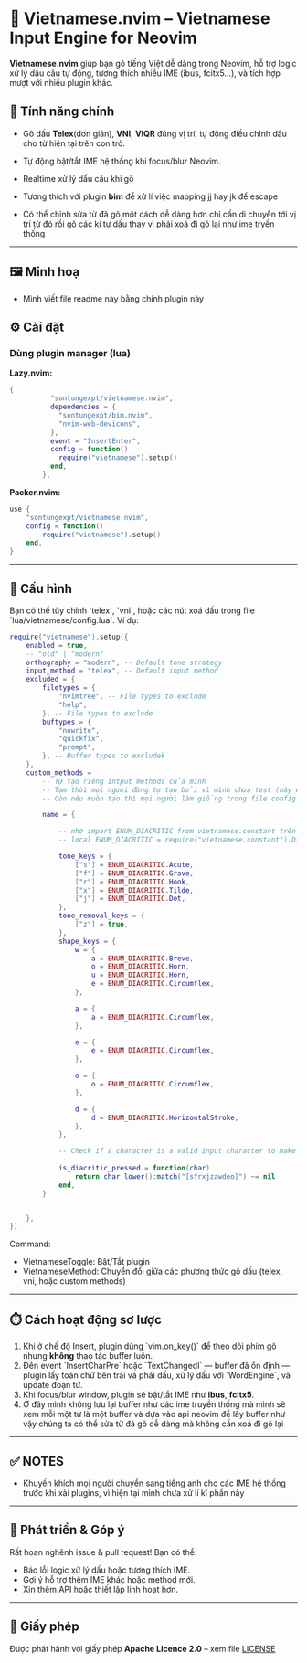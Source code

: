 # 🚀 Vietnamese.nvim – Vietnamese Input Engine for Neovim

**Vietnamese.nvim** giúp bạn gõ tiếng Việt dễ dàng trong Neovim, hỗ trợ logic xử lý dấu câu tự động, tương thích nhiều IME (ibus, fcitx5…), và tích hợp mượt với nhiều plugin khác.

## 🔧 Tính năng chính

- Gõ dấu **Telex**(dơn giản), **VNI**, **VIQR** đúng vị trí, tự động điều chỉnh dấu cho từ hiện tại trên con trỏ.

- Tự động bật/tắt IME hệ thống khi focus/blur Neovim.
- Realtime xử lý dấu câu khi gõ
- Tương thích với plugin **bim** để xử lí việc mapping jj hay jk để escape
- Có thể chỉnh sửa từ đã gõ một cách dễ dàng hơn chỉ cần di chuyển tới vị trí từ đó rồi gõ các kí tự dấu thay vì phải xoá đi gõ lại như ime tryền thống

---

## 🖼️ Minh hoạ

- Mình viết file readme này bằng chính plugin này

## ⚙️ Cài đặt

### Dùng plugin manager (lua)

**Lazy.nvim:**

```lua
{
          "sontungexpt/vietnamese.nvim",
          dependencies = {
            "sontungexpt/bim.nvim",
            "nvim-web-devicons",
          },
          event = "InsertEnter",
          config = function()
            require("vietnamese").setup()
          end,
        },
```

**Packer.nvim:**

```lua
use {
    "sontungexpt/vietnamese.nvim",
    config = function()
        require("vietnamese").setup()
    end,
}

```

---

## 🧠 Cấu hình

Bạn có thể tùy chỉnh \`telex\`, \`vni\`, hoặc các nút xoá dấu trong file \`lua/vietnamese/config.lua\`. Ví dụ:

```lua
require("vietnamese").setup({
    enabled = true,
    -- "old" | "modern"
    orthography = "modern", -- Default tone strategy
    input_method = "telex", -- Default input method
    excluded = {
        filetypes = {
            "nvimtree", -- File types to exclude
            "help",
        }, -- File types to exclude
        buftypes = {
            "nowrite",
            "quickfix",
            "prompt",
        }, -- Buffer types to excludek
    },
    custom_methods =
        -- Tự tạo riêng intput methods của mình
        -- Tạm thời mọi người đừng tự tạo bởi vì mình chưa test (này edge case nên để sau)
        -- Còn néu muôn tạo thì mọi người làm giống trong file config của telex là được

        name = {

            -- nhớ import ENUM_DIACRITIC from vietnamese.constant trên đầu file config để lấy enum
            -- local ENUM_DIACRITIC = require("vietnamese.constant").Diacritic

            tone_keys = {
                ["s"] = ENUM_DIACRITIC.Acute,
                ["f"] = ENUM_DIACRITIC.Grave,
                ["r"] = ENUM_DIACRITIC.Hook,
                ["x"] = ENUM_DIACRITIC.Tilde,
                ["j"] = ENUM_DIACRITIC.Dot,
            },
            tone_removal_keys = {
                ["z"] = true,
            },
            shape_keys = {
                w = {
                    a = ENUM_DIACRITIC.Breve,
                    o = ENUM_DIACRITIC.Horn,
                    u = ENUM_DIACRITIC.Horn,
                    e = ENUM_DIACRITIC.Circumflex,
                },

                a = {
                    a = ENUM_DIACRITIC.Circumflex,
                },

                e = {
                    e = ENUM_DIACRITIC.Circumflex,
                },

                o = {
                    o = ENUM_DIACRITIC.Circumflex,
                },

                d = {
                    d = ENUM_DIACRITIC.HorizontalStroke,
                },
            },

            -- Check if a character is a valid input character to make a Vietnamese character
            --
            is_diacritic_pressed = function(char)
                return char:lower():match("[sfrxjzawdeo]") ~= nil
            end,
        }


    },
})

```

Command:

- VietnameseToggle: Bật/Tắt plugin
- VietnameseMethod: Chuyển đổi giữa các phương thức gõ dấu (telex, vni, hoặc custom methods)

---

## ⏱️ Cách hoạt động sơ lược

1. Khi ở chế độ Insert, plugin dùng \`vim.on_key()\` để theo dõi phím gõ nhưng **không** thao tác buffer luôn.
2. Đến event \`InsertCharPre\` hoặc \`TextChangedI\` — buffer đã ổn định — plugin lấy toàn chữ bên trái và phải dấu, xử lý dấu với \`WordEngine\`, và update đoạn từ.
3. Khi focus/blur window, plugin sẽ bật/tắt IME như **ibus**, **fcitx5**.
4. Ở đây mình không lưu lại buffer như các ime truyền thống mà mình sẽ xem mỗi một tử là một
   buffer và dựa vào api neovim để lấy buffer như vậy chúng ta có thể sửa từ đã gõ dễ dàng mà
   không cần xoá đi gõ lại

---

## ✅ NOTES

- Khuyến khích mọi người chuyển sang tiếng anh cho các IME hệ thống trước khi xài plugins,
  vì hiện tại mình chưa xử lí kĩ phần này

---

## 🧩 Phát triển & Góp ý

Rất hoan nghênh issue & pull request! Bạn có thể:

- Báo lỗi logic xử lý dấu hoặc tương thích IME.
- Gợi ý hỗ trợ thêm IME khác hoặc method mới.
- Xin thêm API hoặc thiết lập linh hoạt hơn.

---

## 📄 Giấy phép

Được phát hành với giấy phép **Apache Licence 2.0** – xem file [LICENSE](LICENSE)
